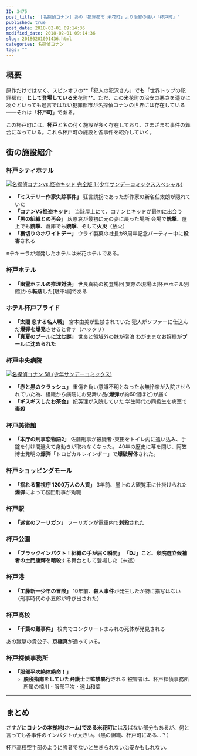 ```yaml
---
ID: 3475
post_title: '[名探偵コナン] あの「犯罪都市 米花町」より治安の悪い「杯戸町」'
published: true
post_date: 2018-02-01 09:14:36
modified_date: 2018-02-01 09:14:36
slug: 20180201091436.html
categories: 名探偵コナン
tags: ""
---
```

## 概要
原作だけではなく、スピンオフの**「犯人の犯沢さん」**でも**「世界トップの犯罪都市」**として登場している**米花町**。ただ、この米花町の治安の悪さを遥かに凌ぐといっても過言ではない犯罪都市が名探偵コナンの世界には存在している――それは「**杯戸町**」である。

この杯戸町には、**杯戸**と名の付く施設が多く存在しており、さまざまな事件の舞台になっている。これら杯戸町の施設と各事件を紹介していく。

<!--more-->

## 街の施設紹介

### 杯戸シティホテル 

<a href="http://www.amazon.co.jp/exec/obidos/ASIN/4091255426/chafuso-22/ref=nosim/" class="hyde-city-eyecatch"><img src="https://images-fe.ssl-images-amazon.com/images/I/613E7kmXAtL._SL160_.jpg" alt="名探偵コナンvs.怪盗キッド 完全版 1 (少年サンデーコミックススペシャル)"></a>

- **「ミステリー作家失踪事件」**
狂言誘拐であったが作家の新名任太朗が隠れていた
- **「コナンVS怪盗キッド」**
当該屋上にて、コナンとキッドが最初に出会う
- **「黒の組織との再会」**
灰原哀が最初に元の姿に戻った場所
会場で**銃撃**、屋上でも**銃撃**、倉庫でも**銃撃**、そして**火災**（放火）
- **「裏切りのホワイトデー」**
ウライ製菓の社長が8周年記念パーティー中に**殺害**される

※テキーラが爆発したホテルは米花ホテルである。

### 杯戸ホテル 

- **「幽霊ホテルの推理対決」**
世良真純の初登場回
実際の現場は[杯戸ホテル別館]から**転落**した[駐車場]である

### ホテル杯戸プライド 

- **「太閤 恋する名人戦」**
宮本由美が監禁されていた
犯人がソファーに仕込んだ**爆弾を爆発**させると脅す（ハッタリ）
- **「真夏のプールに沈む謎」**
世良と領域外の妹が宿泊
わがままなお嬢様が**プールに沈められた**


### 杯戸中央病院

<a href="http://www.amazon.co.jp/exec/obidos/ASIN/4091211550/chafuso-22/ref=nosim/" class="hyde-city-eyecatch"><img src="https://images-fe.ssl-images-amazon.com/images/I/616-D531e7L._SL160_.jpg" alt="名探偵コナン 58 (少年サンデーコミックス)"></a>

- **「赤と黒のクラッシュ」**
重傷を負い意識不明となった水無怜奈が入院させられていた為、組織から病院にお見舞い品(**爆弾**が約60個ほど)が届く
- **「ギスギスしたお茶会」**
妃英理が入院していた
学生時代の同級生を病室で**毒殺**

### 杯戸美術館

- **「本庁の刑事恋物語2」**
佐藤刑事が被疑者･東田をトイレ内に追い込み、手錠を付け間違えて身動きが取れなくなった。
40年の歴史に幕を閉じ、阿笠博士発明の**爆弾**「トロピカルレインボー」で**爆破解体**された。 

### 杯戸ショッピングモール 

- **「揺れる警視庁 1200万人の人質」**
3年前、屋上の大観覧車に仕掛けられた**爆弾**によって松田刑事が殉職

### 杯戸駅 

- **「迷宮のフーリガン」**
フーリガンが電車内で**刺殺**された

### 杯戸公園

- **「ブラックインパクト！組織の手が届く瞬間」**
**「DJ」**こと、衆院選立候補者の土門康輝を**暗殺**する舞台として登場した（未遂）

### 杯戸港

- **「工藤新一少年の冒険」**
10年前、**殺人事件**が発生したが特に描写はない
（刑事時代の小五郎が呼び出された）

### 杯戸高校

- **「千葉の難事件」**
校内でコンクリートまみれの死体が発見される

あの蹴撃の貴公子、**京極真**が通っている。


### 杯戸探偵事務所 

- **「服部平次絶体絶命！」**
  - **脱税指南をしていた弁護士**に**監禁暴行**される
  被害者は、杯戸探偵事務所所属の楠川・服部平次・遠山和葉

---

## まとめ

さすがに**コナンの本拠地(ホーム)である米花町**には及ばない部分もあるが、何と言っても各事件のインパクトが大きい。（黒の組織、杯戸町にある…？）

杯戸高校空手部のように強者でないと生きられない治安かもしれない。